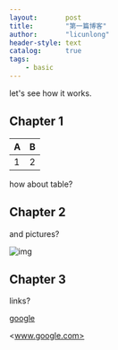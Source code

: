 ```yaml
---
layout:       post
title:        "第一篇博客"
author:       "licunlong"
header-style: text
catalog:      true
tags:
    - basic
---
```


let's see how it works.

## Chapter 1

| A | B |
| - | - |
| 1 | 2 |

how about table?

## Chapter 2

and pictures?

![img](https://upload.wikimedia.org/wikipedia/commons/3/3e/PCI-E_%26_PCI_slots_on_DFI_LanParty_nF4_SLI-DR_20050531.jpg)

## Chapter 3

links?

[google](www.google.com)

<www.google.com>
